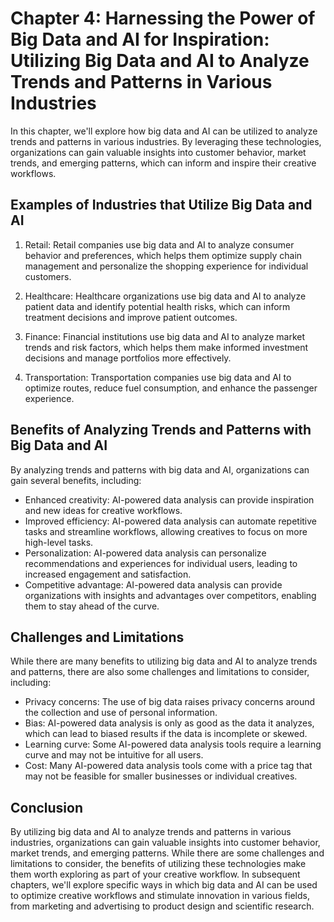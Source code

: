 Chapter 4: Harnessing the Power of Big Data and AI for Inspiration: Utilizing Big Data and AI to Analyze Trends and Patterns in Various Industries
==================================================================================================================================================

In this chapter, we'll explore how big data and AI can be utilized to analyze trends and patterns in various industries. By leveraging these technologies, organizations can gain valuable insights into customer behavior, market trends, and emerging patterns, which can inform and inspire their creative workflows.

Examples of Industries that Utilize Big Data and AI
---------------------------------------------------

1. Retail: Retail companies use big data and AI to analyze consumer behavior and preferences, which helps them optimize supply chain management and personalize the shopping experience for individual customers.

2. Healthcare: Healthcare organizations use big data and AI to analyze patient data and identify potential health risks, which can inform treatment decisions and improve patient outcomes.

3. Finance: Financial institutions use big data and AI to analyze market trends and risk factors, which helps them make informed investment decisions and manage portfolios more effectively.

4. Transportation: Transportation companies use big data and AI to optimize routes, reduce fuel consumption, and enhance the passenger experience.

Benefits of Analyzing Trends and Patterns with Big Data and AI
--------------------------------------------------------------

By analyzing trends and patterns with big data and AI, organizations can gain several benefits, including:

* Enhanced creativity: AI-powered data analysis can provide inspiration and new ideas for creative workflows.
* Improved efficiency: AI-powered data analysis can automate repetitive tasks and streamline workflows, allowing creatives to focus on more high-level tasks.
* Personalization: AI-powered data analysis can personalize recommendations and experiences for individual users, leading to increased engagement and satisfaction.
* Competitive advantage: AI-powered data analysis can provide organizations with insights and advantages over competitors, enabling them to stay ahead of the curve.

Challenges and Limitations
--------------------------

While there are many benefits to utilizing big data and AI to analyze trends and patterns, there are also some challenges and limitations to consider, including:

* Privacy concerns: The use of big data raises privacy concerns around the collection and use of personal information.
* Bias: AI-powered data analysis is only as good as the data it analyzes, which can lead to biased results if the data is incomplete or skewed.
* Learning curve: Some AI-powered data analysis tools require a learning curve and may not be intuitive for all users.
* Cost: Many AI-powered data analysis tools come with a price tag that may not be feasible for smaller businesses or individual creatives.

Conclusion
----------

By utilizing big data and AI to analyze trends and patterns in various industries, organizations can gain valuable insights into customer behavior, market trends, and emerging patterns. While there are some challenges and limitations to consider, the benefits of utilizing these technologies make them worth exploring as part of your creative workflow. In subsequent chapters, we'll explore specific ways in which big data and AI can be used to optimize creative workflows and stimulate innovation in various fields, from marketing and advertising to product design and scientific research.
